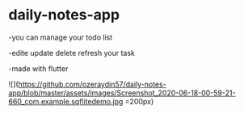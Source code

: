 # daily-notes-app

-you can manage your todo list

-edite update delete refresh your task

-made with flutter


![](https://github.com/ozeraydin57/daily-notes-app/blob/master/assets/images/Screenshot_2020-06-18-00-59-21-660_com.example.sqflitedemo.jpg =200px)
